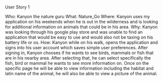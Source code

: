 User Story 1

Who: Kanyon the nature guru
What: Nature_Go
Where: Kanyon uses my application on his weekends when he is out in the wilderness and is looking for additional information on animals that could be in his area. 
Why: Kanyon was looking through his google play store and was unable to find an application that would be easy to use and would also not be taxing on his battery life or os. 
How: Kanyon while on his walk, opens the application and signs into his user account which saves simple user preferences. After signing in, Kanyon chooses if he wants to see birds, mammals or fish that are in his nearby area. After selecting that, he can select specifically the fish, bird or mammal he wants to see more information on. Once on the specific page he will be able to view information including the habitat and latin name of the animal, he will also be able to view a picture of the animal. 

